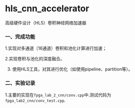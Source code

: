 # hls_cnn_accelerator
高级硬件设计（HLS）卷积神经网络加速器

### 一、完成功能
 1.实现对多通道（16通道）卷积和池化计算进行加速；

 2.实现卷积与池化的深度融合。
 
 3. 使用HLS工具，对其进行优化（如使用pipeline、partition等）。
 
 ### 二、实验记录
  1.主要的实现在`fpga_lab_2_cnn/conv.cpp`中.测试代码为`fpga_lab2_cnn/conv_test.cpp`.
